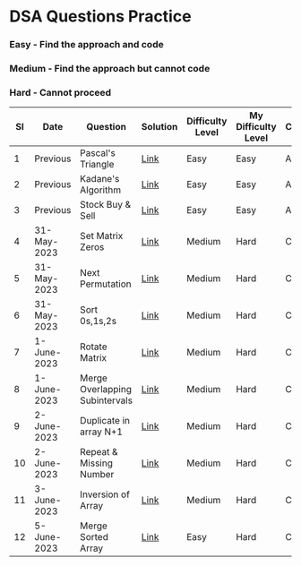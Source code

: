 # DSA Questions Practice

### Easy - Find the approach and code
### Medium - Find the approach but cannot code
### Hard - Cannot proceed

| Sl | Date        | Question           | Solution  | Difficulty Level | My Difficulty Level | Comments/Notes                | 
|----|-------------|--------------------|-----------|------------------|---------------------|-------------------------------|
| 1  | Previous    | Pascal's Triangle  | [Link](https://leetcode.com/problems/pascals-triangle/) | Easy             | Easy              | Able to solve |
| 2  | Previous    | Kadane's Algorithm | [Link](https://leetcode.com/problems/maximum-subarray/) | Easy             | Easy              | Able to solve |
| 3  | Previous    | Stock Buy & Sell   | [Link](https://leetcode.com/problems/best-time-to-buy-and-sell-stock/) | Easy             | Easy              | Able to solve |
| 4  | 31-May-2023 | Set Matrix Zeros   | [Link](https://leetcode.com/problems/set-matrix-zeroes/) | Medium             | Hard              | Cannot solve |
| 5  | 31-May-2023 | Next Permutation   | [Link](https://leetcode.com/problems/next-permutation/) | Medium             | Hard              | Cannot solve |
| 6  | 31-May-2023 | Sort 0s,1s,2s      | [Link](https://leetcode.com/problems/sort-colors/) | Medium             | Hard              | Cannot Solve |
| 7  | 1-June-2023 | Rotate Matrix  | [Link](https://leetcode.com/problems/rotate-image/) | Medium             | Hard              | Cannot Solve |
| 8  | 1-June-2023 | Merge Overlapping Subintervals  | [Link](https://leetcode.com/problems/merge-intervals/) | Medium             | Hard              | Cannot Solve |
| 9  | 2-June-2023 | Duplicate in array N+1 | [Link](https://leetcode.com/problems/find-the-duplicate-number/) | Medium             | Hard              | Cannot Solve |
| 10 | 2-June-2023 | Repeat & Missing Number  | [Link](https://www.interviewbit.com/problems/repeat-and-missing-number-array/) | Medium             | Hard              | Cannot Solve |
| 11 | 3-June-2023 | Inversion of Array  | [Link](https://www.codingninjas.com/codestudio/problems/count-inversions_615) | Medium             | Hard              | Cannot Solve |
| 12 | 5-June-2023 | Merge Sorted Array  | [Link](https://leetcode.com/problems/merge-sorted-array/) | Easy             | Hard              | Cannot Solve |
